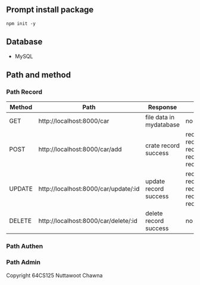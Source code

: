 
## Prompt install package
```
npm init -y
```

## Database
- MySQL

## Path and method

### Path Record

|Method |Path | Response | Body | Params |
| --- | --- | --- | --- | --- |
| GET | http://localhost:8000/car | file data in mydatabase | no | no |
| POST | http://localhost:8000/car/add | crate record success | rec_regiscar, rec_brand, rec_color, rec_model, rec_detail | no |
| UPDATE | http://localhost:8000/car/update/:id | update record success | rec_regiscar, rec_color, rec_brand, rec_model, rec_detail | number id |
| DELETE | http://localhost:8000/car/delete/:id | delete record success | no | number id |

### Path Authen

### Path Admin

Copyright 64CS125 Nuttawoot Chawna